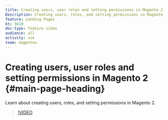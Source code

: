 ```yaml
---
title: Creating users, user roles and setting permissions in Magento 2
Description: Creating users, roles, and setting permissions in Magento 2.
feature: Landing Pages
kt: 5610
doc-type: feature video
audience: all
activity: use
team: magentou
---
```


# Creating users, user roles and setting permissions in Magento 2 {#main-page-heading}

Learn about creating users, roles, and setting permissions in Magento 2.

>[!VIDEO](https://video.tv.adobe.com/v/35788?quality=12&learn=on)